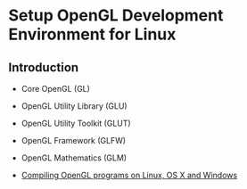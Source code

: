# Setup OpenGL Development Environment for Linux

## Introduction

- Core OpenGL (GL)
- OpenGL Utility Library (GLU)
- OpenGL Utility Toolkit (GLUT)
- OpenGL Framework (GLFW)
- OpenGL Mathematics (GLM)

- [Compiling OpenGL programs on Linux, OS X and Windows](http://titan.csit.rmit.edu.au/~e20068/teaching/i3dg&a/2016/compiling.html)